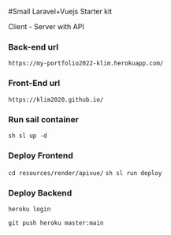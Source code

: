 #Small Laravel+Vuejs Starter kit

Client - Server with API 

### Back-end url

```https://my-portfolio2022-klim.herokuapp.com/```

### Front-End url

```https://klim2020.github.io/```

### Run sail container
```sh sl up -d```

### Deploy Frontend

```cd resources/render/apivue/```
```sh sl run deploy```

### Deploy Backend

```heroku login```

```git push heroku master:main```

